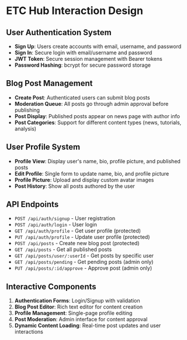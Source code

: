 # ETC Hub Interaction Design

## User Authentication System
- **Sign Up**: Users create accounts with email, username, and password
- **Sign In**: Secure login with email/username and password
- **JWT Token**: Secure session management with Bearer tokens
- **Password Hashing**: bcrypt for secure password storage

## Blog Post Management
- **Create Post**: Authenticated users can submit blog posts
- **Moderation Queue**: All posts go through admin approval before publishing
- **Post Display**: Published posts appear on news page with author info
- **Post Categories**: Support for different content types (news, tutorials, analysis)

## User Profile System
- **Profile View**: Display user's name, bio, profile picture, and published posts
- **Edit Profile**: Single form to update name, bio, and profile picture
- **Profile Picture**: Upload and display custom avatar images
- **Post History**: Show all posts authored by the user

## API Endpoints
- `POST /api/auth/signup` - User registration
- `POST /api/auth/login` - User login
- `GET /api/auth/profile` - Get user profile (protected)
- `PUT /api/auth/profile` - Update user profile (protected)
- `POST /api/posts` - Create new blog post (protected)
- `GET /api/posts` - Get all published posts
- `GET /api/posts/user/:userId` - Get posts by specific user
- `GET /api/posts/pending` - Get pending posts (admin only)
- `PUT /api/posts/:id/approve` - Approve post (admin only)

## Interactive Components
1. **Authentication Forms**: Login/Signup with validation
2. **Blog Post Editor**: Rich text editor for content creation
3. **Profile Management**: Single-page profile editing
4. **Post Moderation**: Admin interface for content approval
5. **Dynamic Content Loading**: Real-time post updates and user interactions